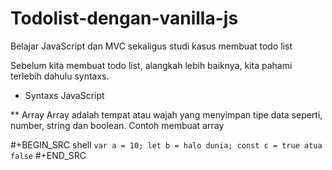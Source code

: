# Todolist-dengan-vanilla-js

Belajar JavaScript dan MVC sekaligus studi kasus membuat todo list

Sebelum kita membuat todo list, alangkah lebih baiknya, kita pahami terlebih dahulu syntaxs.

- Syntaxs JavaScript

\*\* Array
Array adalah tempat atau wajah yang menyimpan tipe data seperti, number, string dan boolean.
Contoh membuat array

#+BEGIN_SRC shell
`var a = 10; let b = halo dunia; const c = true atua false`
#+END_SRC
